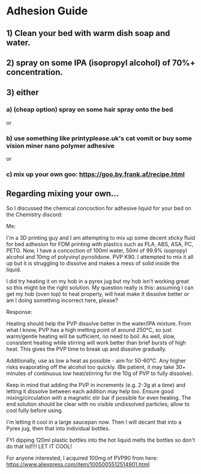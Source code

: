 # Adhesion Guide

## 1) Clean your bed with warm dish soap and water.

## 2) spray on some IPA (isopropyl alcohol) of 70%+ concentration.

## 3) either

### a) (cheap option) spray on some hair spray onto the bed 

or 

### b) use something like printyplease.uk's cat vomit or buy some vision miner nano polymer adhesive 

or 

### c) mix up your own goo: https://goo.by.frank.af/recipe.html

## Regarding mixing your own...

So I discussed the chemical concoction for adhesive liquid for your bed on the Chemistry discord:

Me:

I'm a 3D printing guy and I am attempting to mix up some decent sticky fluid for bed adhesion for FDM printing with plastics such as PLA, ABS, ASA, PC, PETG.  Now, I have a concoction of 100ml water, 50ml of 99.9% isopropyl alcohol and 10mg of polyvinyl pyrrolidone. PVP K90.  I attempted to mix it all up but it is struggling to dissolve and makes a mess of solid inside the liquid.  

I did try heating it on my hob in a pyrex jug but my hob isn't working great so this might be the right solution.  My question really is this: assuming I can get my hob (oven top) to heat properly, will heat make it dissolve better or am I doing something incorrect here, please? 

Response:

Heating should help the PVP dissolve better in the water/IPA mixture. From what I know, PVP has a high melting point of around 250°C, so just warm/gentle heating will be sufficient, no need to boil. As well, slow, consistent heating while stirring will work better than brief bursts of high heat. This gives the PVP time to break up and dissolve gradually. 

Additionally,  use as low a heat as possible - aim for 50-60°C. Any higher risks evaporating off the alcohol too quickly.  (Be patient, it may take 30+ minutes of continuous low heat/stirring for the 10g of PVP to fully dissolve). 

Keep in mind that adding the PVP in increments (e.g. 2-3g at a time) and letting it dissolve between each addition may help too. Ensure good mixing/circulation with a magnetic stir bar if possible for even heating. The end solution should be clear with no visible undissolved particles; allow to cool fully before using.

I'm letting it cool in a large saucepan now.  Then I will decant that into a Pyrex jug, then that into individual bottles.

FYI dipping 120ml plastic bottles into the hot liquid melts the bottles so don't do that lol!!!!
LET IT COOL!

For anyone interested, I acquired 100mg of PVP90 from here: https://www.aliexpress.com/item/1005005512514901.html
